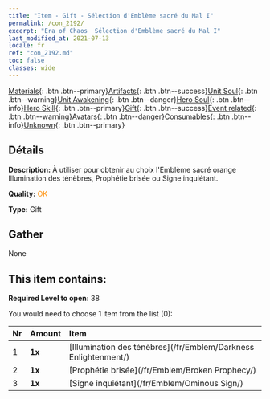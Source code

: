 ```yaml
---
title: "Item - Gift - Sélection d'Emblème sacré du Mal I"
permalink: /con_2192/
excerpt: "Era of Chaos  Sélection d'Emblème sacré du Mal I"
last_modified_at: 2021-07-13
locale: fr
ref: "con_2192.md"
toc: false
classes: wide
---
```

 [Materials](/ItemsFR/){: .btn .btn--primary}[Artifacts](/ItemsFR/Artifacts/){: .btn .btn--success}[Unit Soul](/ItemsFR/UnitSoul/){: .btn .btn--warning}[Unit Awakening](/ItemsFR/UnitAwakening/){: .btn .btn--danger}[Hero Soul](/ItemsFR/HeroSoul/){: .btn .btn--info}[Hero Skill](/ItemsFR/HeroSkill/){: .btn .btn--primary}[Gift](/ItemsFR/Gift/){: .btn .btn--success}[Event related](/ItemsFR/Events/){: .btn .btn--warning}[Avatars](/ItemsFR/Avatars/){: .btn .btn--danger}[Consumables](/ItemsFR/Consumables/){: .btn .btn--info}[Unknown](/ItemsFR/Unknown/){: .btn .btn--primary}

## Détails
 **Description:** À utiliser pour obtenir au choix l'Emblème sacré orange Illumination des ténèbres, Prophétie brisée ou Signe inquiétant.

 **Quality:** <span style="color: #FF8C00">OK</span>

 **Type:** Gift

## Gather

  None

## This item contains:

 **Required Level to open:** 38

 You would need to choose 1 item from the list (0):

  | Nr | Amount |     Item    |
  |:---|:-------|:------------|
  | 1 |  **1x** | [Illumination des ténèbres](/fr/Emblem/Darkness Enlightenment/) |  | 
  | 2 |  **1x** | [Prophétie brisée](/fr/Emblem/Broken Prophecy/) |  | 
  | 3 |  **1x** | [Signe inquiétant](/fr/Emblem/Ominous Sign/) |  | 
